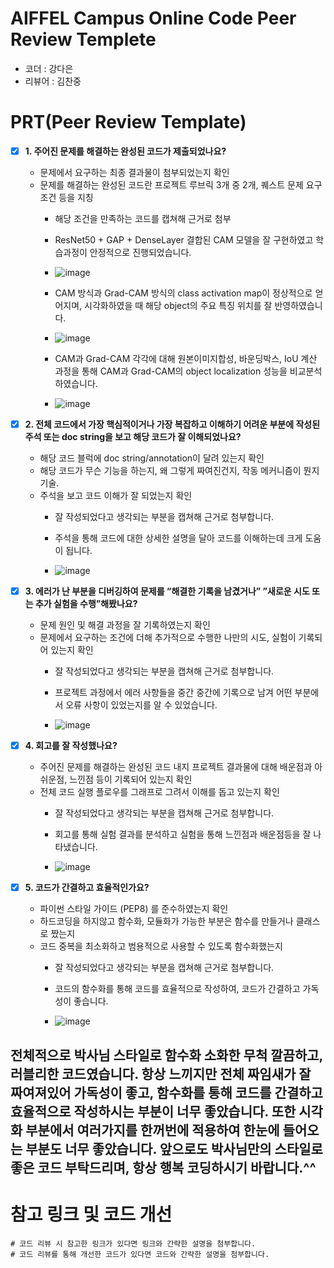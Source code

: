 # AIFFEL Campus Online Code Peer Review Templete
- 코더 : 강다은
- 리뷰어 : 김찬중


# PRT(Peer Review Template)
- [x]  **1. 주어진 문제를 해결하는 완성된 코드가 제출되었나요?**
    - 문제에서 요구하는 최종 결과물이 첨부되었는지 확인
    - 문제를 해결하는 완성된 코드란 프로젝트 루브릭 3개 중 2개, 
    퀘스트 문제 요구조건 등을 지칭
        - 해당 조건을 만족하는 코드를 캡쳐해 근거로 첨부
     
        - ResNet50 + GAP + DenseLayer 결합된 CAM 모델을 잘 구현하였고 학습과정이 안정적으로 진행되었습니다.
        - ![image](https://github.com/kcj4800/AIFFEL-QUEST/assets/128466813/026c12c2-ecb6-4d7b-9242-2665e58861a9)

        -  CAM 방식과 Grad-CAM 방식의 class activation map이 정상적으로 얻어지며, 시각화하였을 때 해당 object의 주요 특징 위치를 잘 반영하였습니다.
        - ![image](https://github.com/kcj4800/AIFFEL-QUEST/assets/128466813/ed63c38e-380a-40ea-b6cb-880a443a312d)


        -  CAM과 Grad-CAM 각각에 대해 원본이미지합성, 바운딩박스, IoU 계산 과정을 통해 CAM과 Grad-CAM의 object localization 성능을 비교분석하였습니다.
        - ![image](https://github.com/kcj4800/AIFFEL-QUEST/assets/128466813/bfb8cd45-1434-4e93-a7de-e92b52503d34)


    
- [x]  **2. 전체 코드에서 가장 핵심적이거나 가장 복잡하고 이해하기 어려운 부분에 작성된 
주석 또는 doc string을 보고 해당 코드가 잘 이해되었나요?**
    - 해당 코드 블럭에 doc string/annotation이 달려 있는지 확인
    - 해당 코드가 무슨 기능을 하는지, 왜 그렇게 짜여진건지, 작동 메커니즘이 뭔지 기술.
    - 주석을 보고 코드 이해가 잘 되었는지 확인
        - 잘 작성되었다고 생각되는 부분을 캡쳐해 근거로 첨부합니다.
     
        - 주석을 통해 코드에 대한 상세한 설명을 달아 코드를 이해하는데 크게 도움이 됩니다.
        - ![image](https://github.com/kcj4800/AIFFEL-QUEST/assets/128466813/868de259-c919-43be-bfcb-739cb62314a5)

        
- [x]  **3. 에러가 난 부분을 디버깅하여 문제를 “해결한 기록을 남겼거나” 
”새로운 시도 또는 추가 실험을 수행”해봤나요?**
    - 문제 원인 및 해결 과정을 잘 기록하였는지 확인
    - 문제에서 요구하는 조건에 더해 추가적으로 수행한 나만의 시도, 
    실험이 기록되어 있는지 확인
        - 잘 작성되었다고 생각되는 부분을 캡쳐해 근거로 첨부합니다.
     
        - 프로젝트 과정에서 에러 사항들을 중간 중간에 기록으로 남겨 어떤 부분에서 오류 사항이 있었는지를 알 수 있었습니다.     
        - ![image](https://github.com/kcj4800/AIFFEL-QUEST/assets/128466813/7aadf5d3-94ac-45fa-98ad-c7101da58458)

        
- [x]  **4. 회고를 잘 작성했나요?**
    - 주어진 문제를 해결하는 완성된 코드 내지 프로젝트 결과물에 대해
    배운점과 아쉬운점, 느낀점 등이 기록되어 있는지 확인
    - 전체 코드 실행 플로우를 그래프로 그려서 이해를 돕고 있는지 확인
        - 잘 작성되었다고 생각되는 부분을 캡쳐해 근거로 첨부합니다.
     
        - 회고를 통해 실험 결과를 분석하고 실험을 통해 느낀점과 배운점등을 잘 나타냈습니다.
        - ![image](https://github.com/kcj4800/AIFFEL-QUEST/assets/128466813/227e524d-77ef-49d0-bb65-33cfe84f3ca3)

        
- [x]  **5. 코드가 간결하고 효율적인가요?**
    - 파이썬 스타일 가이드 (PEP8) 를 준수하였는지 확인
    - 하드코딩을 하지않고 함수화, 모듈화가 가능한 부분은 함수를 만들거나 클래스로 짰는지
    - 코드 중복을 최소화하고 범용적으로 사용할 수 있도록 함수화했는지
        - 잘 작성되었다고 생각되는 부분을 캡쳐해 근거로 첨부합니다.
     
        - 코드의 함수화를 통해 코드를 효율적으로 작성하여, 코드가 간결하고 가독성이 좋습니다.
        - ![image](https://github.com/kcj4800/AIFFEL-QUEST/assets/128466813/e9320470-a518-410a-8052-68a9f73aef18)


## 전체적으로 박사님 스타일로 함수화 소화한 무척 깔끔하고, 러블리한 코드였습니다. 항상 느끼지만 전체 짜임새가 잘 짜여져있어 가독성이 좋고, 함수화를 통해 코드를 간결하고 효율적으로 작성하시는 부분이 너무 좋았습니다. 또한 시각화 부분에서 여러가지를 한꺼번에 적용하여 한눈에 들어오는 부분도 너무 좋았습니다. 앞으로도 박사님만의 스타일로 좋은 코드 부탁드리며, 항상 행복 코딩하시기 바랍니다.^^


# 참고 링크 및 코드 개선
```
# 코드 리뷰 시 참고한 링크가 있다면 링크와 간략한 설명을 첨부합니다.
# 코드 리뷰를 통해 개선한 코드가 있다면 코드와 간략한 설명을 첨부합니다.
```
